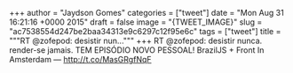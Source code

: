 
+++
author = "Jaydson Gomes"
categories = ["tweet"]
date = "Mon Aug 31 16:21:16 +0000 2015"
draft = false
image = "{TWEET_IMAGE}"
slug = "ac7538554d247be2baa34313e9c6297c12f95e6c"
tags = ["tweet"]
title = """RT @zofepod: desistir nun..."""
+++
RT @zofepod: desistir nunca. render-se jamais. TEM EPISÓDIO NOVO PESSOAL! BrazilJS + Front In Amsterdam — http://t.co/MasGRgfNqF
